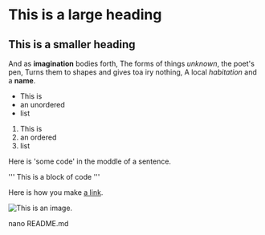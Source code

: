 # This is a large heading

## This is a smaller heading

And as **imagination** bodies forth,
The forms of things *unknown*, the poet's pen,
Turns them to shapes and gives toa iry nothing,
A local *habitation* and a **name**.

- This is 
- an unordered
- list

1. This is
2. an ordered
3. list

Here is 'some code' in the moddle of a sentence.

'''
This is 
a block
of code
'''

Here is how you make [a link](https://www.wikipedia.org/).

![This is an image.](https://github.com/yihui/xaringan/releases/download/v0.0.2/karl-moustache.jpg)


nano README.md
